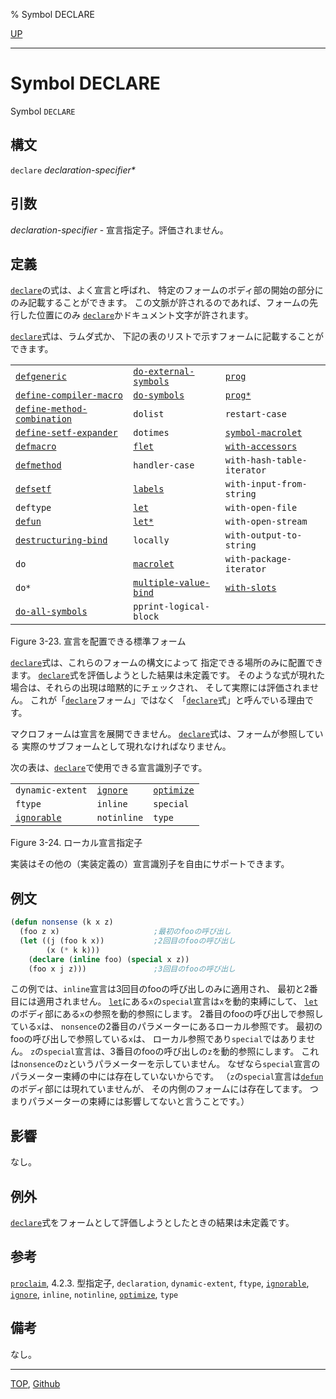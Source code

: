 % Symbol DECLARE

[UP](3.8.html)  

---

# Symbol **DECLARE**


Symbol `DECLARE`


## 構文

`declare` *declaration-specifier\**


## 引数

*declaration-specifier* - 宣言指定子。評価されません。


## 定義

[`declare`](3.8.declare.html)の式は、よく宣言と呼ばれ、
特定のフォームのボディ部の開始の部分にのみ記載することができます。
この文脈が許されるのであれば、フォームの先行した位置にのみ
[`declare`](3.8.declare.html)かドキュメント文字が許されます。

[`declare`](3.8.declare.html)式は、ラムダ式か、
下記の表のリストで示すフォームに記載することができます。

|                           |                      |                                |
|---------------------------|----------------------|--------------------------------|
|[`defgeneric`](7.7.defgeneric.html)          |[`do-external-symbols`](11.2.do-symbols.html) |[`prog`](5.3.prog.html)                |
|[`define-compiler-macro`](3.8.define-compiler-macro.html) |[`do-symbols`](11.2.do-symbols.html)   |[`prog*`](5.3.prog.html)                    |
|[`define-method-combination`](7.7.define-method-combination.html) |`dolist`   |`restart-case`             |
|[`define-setf-expander`](5.3.define-setf-expander.html) |`dotimes`       |[`symbol-macrolet`](3.8.symbol-macrolet.html)          |
|[`defmacro`](3.8.defmacro.html)            |[`flet`](5.3.flet.html)           |[`with-accessors`](7.7.with-accessors.html)           |
|[`defmethod`](7.7.defmethod.html)           |`handler-case`   |`with-hash-table-iterator` |
|[`defsetf`](5.3.defsetf.html)             |[`labels`](5.3.flet.html)         |`with-input-from-string`   |
|`deftype`             |[`let`](5.3.let.html)            |`with-open-file`           |
|[`defun`](5.3.defun.html)               |[`let*`](5.3.let.html)           |`with-open-stream`         |
|[`destructuring-bind`](5.3.destructuring-bind.html)  |`locally`        |`with-output-to-string`    |
|`do`                  |[`macrolet`](5.3.flet.html)       |`with-package-iterator`    |
|`do*`                 |[`multiple-value-bind`](5.3.multiple-value-bind.html) |[`with-slots`](7.7.with-slots.html)          |
|[`do-all-symbols`](11.2.do-symbols.html)      |`pprint-logical-block` |                          |

Figure 3-23. 宣言を配置できる標準フォーム

[`declare`](3.8.declare.html)式は、これらのフォームの構文によって
指定できる場所のみに配置できます。
[`declare`](3.8.declare.html)式を評価しようとした結果は未定義です。
そのような式が現れた場合は、それらの出現は暗黙的にチェックされ、
そして実際には評価されません。
これが「[`declare`](3.8.declare.html)フォーム」ではなく
「[`declare`](3.8.declare.html)式」と呼んでいる理由です。

マクロフォームは宣言を展開できません。
[`declare`](3.8.declare.html)式は、フォームが参照している
実際のサブフォームとして現れなければなりません。

次の表は、[`declare`](3.8.declare.html)で使用できる宣言識別子です。

|                      |                 |                |
|----------------------|-----------------|----------------|
|`dynamic-extent` |[`ignore`](3.8.ignore.html)    |[`optimize`](3.8.optimize.html) |
|`ftype`          |`inline`    |`special`  |
|[`ignorable`](3.8.ignore.html)      |`notinline` |`type`     |

Figure 3-24. ローカル宣言指定子

実装はその他の（実装定義の）宣言識別子を自由にサポートできます。


## 例文

```lisp
(defun nonsense (k x z)
  (foo z x)                     ;最初のfooの呼び出し
  (let ((j (foo k x))           ;2回目のfooの呼び出し
        (x (* k k)))
    (declare (inline foo) (special x z))
    (foo x j z)))               ;3回目のfooの呼び出し
```

この例では、`inline`宣言は3回目のfooの呼び出しのみに適用され、
最初と2番目には適用されません。
[`let`](5.3.let.html)にある`x`の`special`宣言は`x`を動的束縛にして、
[`let`](5.3.let.html)のボディ部にある`x`の参照を動的参照にします。
2番目のfooの呼び出しで参照している`x`は、
`nonsence`の2番目のパラメーターにあるローカル参照です。
最初のfooの呼び出しで参照している`x`は、
ローカル参照であり`special`ではありません。
`z`の`special`宣言は、3番目のfooの呼び出しの`z`を動的参照にします。
これは`nonsence`の`z`というパラメーターを示していません。
なぜなら`special`宣言のパラメーター束縛の中には存在していないからです。
（`z`の`special`宣言は[`defun`](5.3.defun.html)のボディ部には現れていませんが、
その内側のフォームには存在してます。
つまりパラメーターの束縛には影響してないと言うことです。）


## 影響

なし。


## 例外

[`declare`](3.8.declare.html)式をフォームとして評価しようとしたときの結果は未定義です。


## 参考

[`proclaim`](3.8.proclaim.html),
4.2.3. 型指定子,
`declaration`,
`dynamic-extent`,
`ftype`,
[`ignorable`](3.8.ignore.html),
[`ignore`](3.8.ignore.html),
`inline`,
`notinline`,
[`optimize`](3.8.optimize.html),
`type`


## 備考

なし。


---
[TOP](index.html),  [Github](https://github.com/nptcl/npt-japanese)

